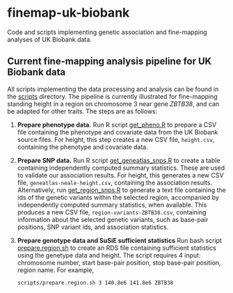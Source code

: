 # finemap-uk-biobank

Code and scripts implementing genetic association and fine-mapping
analyses of UK Biobank data.

## Current fine-mapping analysis pipeline for UK Biobank data

All scripts implementing the data processing and analysis can be found
in the [scripts](scripts) directory. The pipeline is currently
illustrated for fine-mapping standing height in a region on chromosome
3 near gene *ZBTB38*, and can be adapted for other traits. The steps
are as follows:

1. **Prepare phenotype data.** Run R script
   [get_pheno.R](scripts/get_pheno.R) to prepare a CSV file containing
   the phenotype and covariate data from the UK Biobank source
   files. For height, this step creates a new CSV file, `height.csv`,
   containing the phenotype and covariate data.

2. **Prepare SNP data.** Run R script
   [get_geneatlas_snps.R](scripts/get_geneatlas_snps.R) to create a
   table containing independently computed summary statistics. These
   are used to validate our association results. For height, this
   generates a new CSV file, `geneatlas-neale-height.csv`, containing
   the association results. Alternatively, run
   [get_region_snps.R](scripts/get_region_snps.R) to generate a text
   file containing the ids of the genetic variants within the selected
   region, accompanied by independently computed summary statistics,
   when available. This produces a new CSV file,
   `region-variants-ZBTB38.csv`, containing information about the
   selected genetic variants, such as base-pair positions, SNP variant
   ids, and association statistics.

3. **Prepare genotype data and SuSiE sufficient statistics** Run bash script
   [prepare.region.sh](scripts/prepare.region.sh) to create an RDS file 
   containing sufficient statistics using the genetype data and height. The 
   script requires 4 input: chromosome number, start base-pair position, stop 
   base-pair position, region name. For example,
   ```
   scripts/prepare.region.sh 3 140.8e6 141.8e6 ZBTB38
   ```
